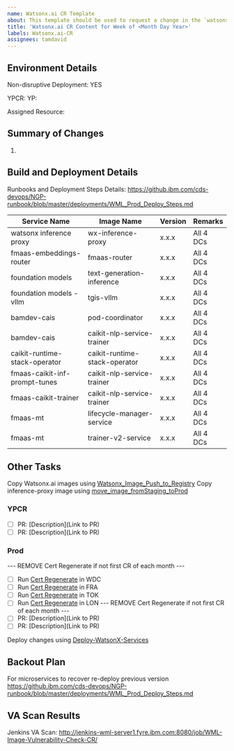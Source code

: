 ```yaml
---
name: Watsonx.ai CR Template
about: This template should be used to request a change in the `watsonx.ai` limits for specific instance IDs
title: 'Watsonx.ai CR Content for Week of <Month Day Year>'
labels: Watsonx.ai-CR
assignees: tamdavid
---
```


## Environment Details
Non-disruptive Deployment: YES

YPCR: <Month Day Year>
YP: <Month Day Year>

Assigned Resource: 

## Summary of Changes
1. 

## Build and Deployment Details

Runbooks and Deployment Steps Details: https://github.ibm.com/cds-devops/NGP-runbook/blob/master/deployments/WML_Prod_Deploy_Steps.md

|Service Name|Image Name|Version|Remarks|
|----------------|----------------|---------|-----|
|watsonx inference proxy       | wx-inference-proxy            | x.x.x | All 4 DCs |
|fmaas-embeddings-router       | fmaas-router                  | x.x.x | All 4 DCs |
|foundation models             | text-generation-inference     | x.x.x | All 4 DCs |
|foundation models - vllm      | tgis-vllm                     | x.x.x | All 4 DCs |
|bamdev-cais                   | pod-coordinator               | x.x.x | All 4 DCs |
|bamdev-cais                   | caikit-nlp-service-trainer    | x.x.x | All 4 DCs |
|caikit-runtime-stack-operator | caikit-runtime-stack-operator | x.x.x | All 4 DCs |
|fmaas-caikit-inf-prompt-tunes | caikit-nlp-service-trainer    | x.x.x | All 4 DCs |
|fmaas-caikit-trainer          | caikit-nlp-service-trainer    | x.x.x | All 4 DCs |
|fmaas-mt                      | lifecycle-manager-service     | x.x.x | All 4 DCs |
|fmaas-mt                      | trainer-v2-service            | x.x.x | All 4 DCs |

## Other Tasks

Copy Watsonx.ai images using [Watsonx_Image_Push_to_Registry](http://jenkins-wml-server1.fyre.ibm.com:8080/job/Watsonx_Image_Push_to_Registry/)
Copy inference-proxy image using [move_image_fromStaging_toProd](http://jenkins-wml-server1.fyre.ibm.com:8080/job/move_image_fromStaging_toProd/)

### YPCR
- [ ] PR: [Description](Link to PR)
- [ ] PR: [Description](Link to PR)

### Prod
--- REMOVE Cert Regenerate if not first CR of each month ---
- [ ] Run [Cert Regenerate](https://hyc-wml-devops-team-jenkins.swg-devops.com/job/watsonx-cert-regenerate/) in WDC
- [ ] Run [Cert Regenerate](https://hyc-wml-devops-team-jenkins.swg-devops.com/job/watsonx-cert-regenerate/) in FRA
- [ ] Run [Cert Regenerate](https://hyc-wml-devops-team-jenkins.swg-devops.com/job/watsonx-cert-regenerate/) in TOK
- [ ] Run [Cert Regenerate](https://hyc-wml-devops-team-jenkins.swg-devops.com/job/watsonx-cert-regenerate/) in LON
--- REMOVE Cert Regenerate if not first CR of each month ---
- [ ] PR: [Description](Link to PR)
- [ ] PR: [Description](Link to PR)

Deploy changes using [Deploy-WatsonX-Services](https://hyc-wml-devops-team-jenkins.swg-devops.com/job/Deploy-WatsonX-Services/)

## Backout Plan

For microservices to recover re-deploy previous version https://github.ibm.com/cds-devops/NGP-runbook/blob/master/deployments/WML_Prod_Deploy_Steps.md

## VA Scan Results

Jenkins VA Scan: http://jenkins-wml-server1.fyre.ibm.com:8080/job/WML-Image-Vulnerability-Check-CR/
